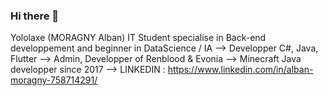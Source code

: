 ### Hi there 👋

<!--
**yololaxe/Yololaxe** is a ✨ _special_ ✨ repository because its `README.md` (this file) appears on your GitHub profile.

Here are some ideas to get you started:

- 🔭 I’m currently working on ...
- 🌱 I’m currently learning ...
- 👯 I’m looking to collaborate on ...
- 🤔 I’m looking for help with ...
- 💬 Ask me about ...
- 📫 How to reach me: ...
- 😄 Pronouns: ...
- ⚡ Fun fact: ...
-->
Yololaxe (MORAGNY Alban)
IT Student specialise in Back-end developpement and beginner in DataScience / IA
--> Developper C#, Java, Flutter 
--> Admin, Developper of Renblood & Evonia
--> Minecraft Java developper since 2017
--> LINKEDIN :  https://www.linkedin.com/in/alban-moragny-758714291/

